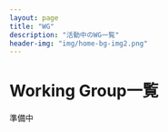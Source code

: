 ```yaml
---
layout: page
title: "WG"
description: "活動中のWG一覧"
header-img: "img/home-bg-img2.png"
---
```


# Working Group一覧
準備中